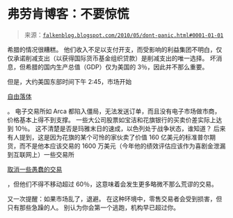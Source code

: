 <!--yml

分类：未分类

日期：2024-05-12 21:33:59

-->

# 弗劳肯博客：不要惊慌

> 来源：[`falkenblog.blogspot.com/2010/05/dont-panic.html#0001-01-01`](http://falkenblog.blogspot.com/2010/05/dont-panic.html#0001-01-01)

希腊的情况很糟糕。 他们收入不足以支付开支，而受影响的利益集团不明白，仅仅承诺削减支出（以获得国际货币基金组织贷款）是削减支出的唯一选择。 坏消息，但希腊的国内生产总值（GDP）仅为美国的 3％，因此并不那么重要。

但是，大约美国东部时间下午 2:45，市场开始

[自由落体](http://www.cnbc.com/id/36999483)

。 电子交易所如 Arca 都陷入僵局，无法发送订单，而且没有电子市场做市商，价格基本上得不到支撑。 一些大公司股票如宝洁和花旗银行的买卖价差实际上达到 10％。 这不清楚是否是玛雅末日的速成，以色列处于战争状态，谁知道？ 后来有人提到，这是因为花旗的某个可怜的家伙卖了价值 160 亿美元的标准普尔期货，而不是他本应该交易的 1600 万美元（今年他的绩效评估应该作为喜剧金泄漏到互联网上）一些交易所

[取消一些愚蠢的交易](http://www.bloomberg.com/apps/news?pid=20601087&sid=agZGHlWgbJ.0&pos=1)

，但他们不得不移动超过 60％，这意味着会发生更多略微不那么荒谬的交易。

又一次提醒：如果市场乱了，退避。 在这种环境中，零售交易者会受到损害，但只有那些急躁的人。 别认为你会第一个逃跑，机构早已超过你。
